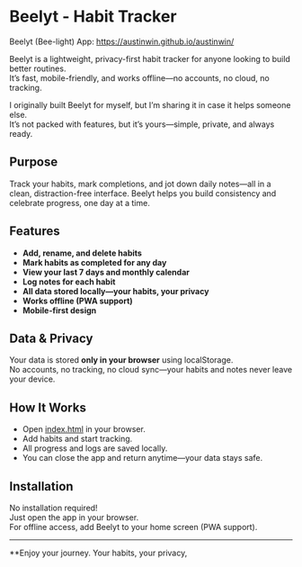 # Beelyt - Habit Tracker
Beelyt (Bee-light) App: https://austinwin.github.io/austinwin/  

Beelyt is a lightweight, privacy-first habit tracker for anyone looking to build better routines.  
It’s fast, mobile-friendly, and works offline—no accounts, no cloud, no tracking.  

I originally built Beelyt for myself, but I’m sharing it in case it helps someone else.  
It’s not packed with features, but it’s yours—simple, private, and always ready.  

## Purpose

Track your habits, mark completions, and jot down daily notes—all in a clean, distraction-free interface. Beelyt helps you build consistency and celebrate progress, one day at a time.

## Features

- **Add, rename, and delete habits**  
- **Mark habits as completed for any day**  
- **View your last 7 days and monthly calendar**  
- **Log notes for each habit**  
- **All data stored locally—your habits, your privacy**  
- **Works offline (PWA support)**  
- **Mobile-first design**

## Data & Privacy

Your data is stored **only in your browser** using localStorage.  
No accounts, no tracking, no cloud sync—your habits and notes never leave your device.

## How It Works

- Open [index.html](index.html) in your browser.
- Add habits and start tracking.
- All progress and logs are saved locally.
- You can close the app and return anytime—your data stays safe.

## Installation

No installation required!  
Just open the app in your browser.  
For offline access, add Beelyt to your home screen (PWA support).



---

**Enjoy your journey. Your habits, your privacy,
